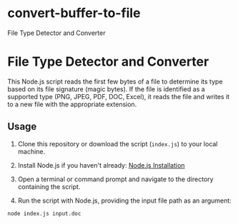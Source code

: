 # convert-buffer-to-file
File Type Detector and Converter


# File Type Detector and Converter

This Node.js script reads the first few bytes of a file to determine its type based on its file signature (magic bytes). If the file is identified as a supported type (PNG, JPEG, PDF, DOC, Excel), it reads the file and writes it to a new file with the appropriate extension.

## Usage

1. Clone this repository or download the script (`index.js`) to your local machine.

2. Install Node.js if you haven't already: [Node.js Installation](https://nodejs.org/)

3. Open a terminal or command prompt and navigate to the directory containing the script.

4. Run the script with Node.js, providing the input file path as an argument:

```bash
node index.js input.doc
